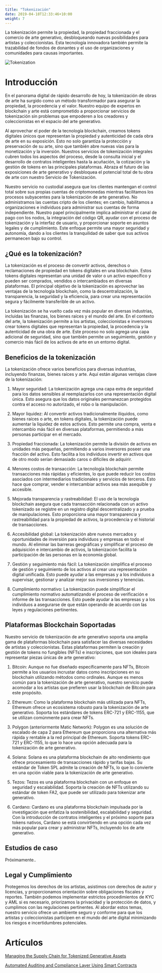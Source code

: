 ```yaml
---
title: "Tokenización"
date: 2019-04-18T12:33:46+10:00
weight: 7
---
```


La tokenización permite la propiedad, la propiedad fraccionada y el comercio de arte generativo, desbloqueando nuevas posibilidades para artistas y coleccionistas. Esta tecnología innovadora también permite la trazabilidad de fondos de donantes y el uso de organizaciones y comunidades para causas importantes.

![Tokenization](/images/illustrations/tokenization.png)

# Introducción

En el panorama digital de rápido desarrollo de hoy, la tokenización de obras de arte ha surgido como un método transformador para asegurar la propiedad, la procedencia y el valor. Nuestro equipo de expertos en blockchain y arte está comprometido a proporcionar servicios de tokenización sin problemas que empoderen a los creadores y coleccionistas en el espacio del arte generativo.

Al aprovechar el poder de la tecnología blockchain, creamos tokens digitales únicos que representan la propiedad y autenticidad de cada obra de arte en su exposición. Esto no solo garantiza la protección y preservación de su arte, sino que también abre nuevas vías para la monetización y la inversión. Nuestros servicios de tokenización integrales cubren todos los aspectos del proceso, desde la consulta inicial y el desarrollo de contratos inteligentes hasta la acuñación, la cotización y la gestión de tokens en las principales plataformas. Abraza el futuro de las exposiciones de arte generativo y desbloquea el potencial total de tu obra de arte con nuestro Servicio de Tokenización.

Nuestro servicio no custodial asegura que los clientes mantengan el control total sobre sus propias cuentas de criptomonedas mientras facilitamos los procesos subyacentes para la tokenización de arte generativo. No administramos las cuentas cripto de los clientes; en cambio, habilitamos a organizaciones e individuos para administrar sus cuentas de forma independiente. Nuestro papel principalmente implica administrar el canal de pago con los nodos, la integración del código QR, ayudar con el proceso de tokenización y la interfaz de usuario, y proporcionar soporte en asuntos legales y de cumplimiento. Este enfoque permite una mayor seguridad y autonomía, dando a los clientes la tranquilidad de saber que sus activos permanecen bajo su control.

## ¿Qué es la tokenización?

La tokenización es el proceso de convertir activos, derechos o reclamaciones de propiedad en tokens digitales en una blockchain. Estos tokens digitales representan una unidad de valor o un activo específico y pueden ser comprados, vendidos o intercambiados en diversas plataformas. El principal objetivo de la tokenización es aprovechar las ventajas de la tecnología blockchain, como la descentralización, la transparencia, la seguridad y la eficiencia, para crear una representación segura y fácilmente transferible de un activo.

La tokenización se ha vuelto cada vez más popular en diversas industrias, incluidas las finanzas, los bienes raíces y el mundo del arte. En el contexto del arte, la tokenización permite a los artistas, coleccionistas e inversores crear tokens digitales que representan la propiedad, la procedencia y la autenticidad de una obra de arte. Este proceso no solo agrega una capa adicional de seguridad, sino que también permite un seguimiento, gestión y comercio más fácil de los activos de arte en un entorno digital.

## Beneficios de la tokenización

La tokenización ofrece varios beneficios para diversas industrias, incluyendo finanzas, bienes raíces y arte. Aquí están algunas ventajas clave de la tokenización:

1. Mayor seguridad: La tokenización agrega una capa extra de seguridad para los datos sensibles al reemplazarlos con una representación digital única. Esto asegura que los datos originales permanezcan protegidos contra el acceso no autorizado, el robo o la manipulación.

2. Mayor liquidez: Al convertir activos tradicionalmente ilíquidos, como bienes raíces o arte, en tokens digitales, la tokenización puede aumentar la liquidez de estos activos. Esto permite una compra, venta e intercambio más fácil en diversas plataformas, permitiendo a más personas participar en el mercado.

3. Propiedad fraccionada: La tokenización permite la división de activos en unidades más pequeñas, permitiendo a varios inversores poseer una fracción del activo. Esto facilita a los individuos invertir en activos que de otro modo serían demasiado caros o difíciles de adquirir.

4. Menores costos de transacción: La tecnología blockchain permite transacciones más rápidas y eficientes, lo que puede reducir los costos asociados con intermediarios tradicionales y servicios de terceros. Esto hace que comprar, vender e intercambiar activos sea más asequible y accesible.

5. Mejorada transparencia y rastreabilidad: El uso de la tecnología blockchain asegura que cada transacción relacionada con un activo tokenizado se registre en un registro digital descentralizado y a prueba de manipulaciones. Esto proporciona una mayor transparencia y rastreabilidad para la propiedad de activos, la procedencia y el historial de transacciones.

6. Accesibilidad global: La tokenización abre nuevos mercados y oportunidades de inversión para individuos y empresas en todo el mundo. Al eliminar las barreras geográficas y simplificar el proceso de adquisición e intercambio de activos, la tokenización facilita la participación de las personas en la economía global.

7. Gestión y seguimiento más fácil: La tokenización simplifica el proceso de gestión y seguimiento de los activos al crear una representación digital unificada. Esto puede ayudar a las empresas y a los individuos a supervisar, gestionar y analizar mejor sus inversiones y tenencias.

8. Cumplimiento normativo: La tokenización puede simplificar el cumplimiento normativo automatizando el proceso de verificación e informe de las transacciones. Esto puede ayudar a las empresas y a los individuos a asegurarse de que están operando de acuerdo con las leyes y regulaciones pertinentes.

## Plataformas Blockchain Soportadas

Nuestro servicio de tokenización de arte generativo soporta una amplia gama de plataformas blockchain para satisfacer las diversas necesidades de artistas y coleccionistas. Estas plataformas permiten la creación y gestión de tokens no fungibles (NFTs) e inscripciones, que son ideales para representar piezas únicas de arte generativo:

1. Bitcoin: Aunque no fue diseñado específicamente para NFTs, Bitcoin permite a los usuarios incrustar datos como inscripciones en su blockchain utilizando métodos como ordinales. Aunque es menos común para la tokenización de arte generativo, nuestro servicio puede acomodar a los artistas que prefieren usar la blockchain de Bitcoin para este propósito.

2. Ethereum: Como la plataforma blockchain más utilizada para NFTs, Ethereum ofrece un ecosistema robusto para la tokenización de arte generativo. Soporta los estándares de tokens ERC-721 y ERC-1155, que se utilizan comúnmente para crear NFTs.

3. Polygon (anteriormente Matic Network): Polygon es una solución de escalado de capa 2 para Ethereum que proporciona una alternativa más rápida y rentable a la red principal de Ethereum. Soporta tokens ERC-721 y ERC-1155, lo que lo hace una opción adecuada para la tokenización de arte generativo.

4. Solana: Solana es una plataforma blockchain de alto rendimiento que ofrece procesamiento de transacciones rápido y tarifas bajas. Su estándar de Token SPL admite la creación de NFTs, lo que lo convierte en una opción viable para la tokenización de arte generativo.

5. Tezos: Tezos es una plataforma blockchain con un enfoque en seguridad y escalabilidad. Soporta la creación de NFTs utilizando su estándar de token FA2, que puede ser utilizado para tokenizar arte generativo.

6. Cardano: Cardano es una plataforma blockchain impulsada por la investigación que enfatiza la sostenibilidad, escalabilidad y seguridad. Con la introducción de contratos inteligentes y el próximo soporte para tokens nativos, Cardano se está convirtiendo en una opción cada vez más popular para crear y administrar NFTs, incluyendo los de arte generativo.

## Estudios de caso

Próximamente..

## Legal y Cumplimiento

Protegemos los derechos de los artistas, asistimos con derechos de autor y licencias, y proporcionamos orientación sobre obligaciones fiscales y reportes. También podemos implementar estrictos procedimientos de KYC y AML si es necesario, priorizamos la privacidad y la protección de datos, y cumplimos con las regulaciones pertinentes. Al abordar estos temas, nuestro servicio ofrece un ambiente seguro y conforme para que los artistas y coleccionistas participen en el mundo del arte digital minimizando los riesgos e incertidumbres potenciales.

# Artículos

[Managing the Supply Chain for Tokenized Generative Assets](https://medium.com/generativefinance/managing-the-supply-chain-for-tokenized-generative-assets-542991c9b589)

[Automated Auditing and Compliance Layer Using Smart Contracts](https://medium.com/generativefinance/automated-auditing-and-compliance-layer-using-smart-contracts-9e475ee40408)

